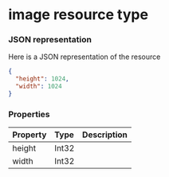 # image resource type



### JSON representation

Here is a JSON representation of the resource

<!-- {
  "blockType": "resource",
  "optionalProperties": [

  ],
  "@odata.type": "microsoft.graph.image"
}-->

```json
{
  "height": 1024,
  "width": 1024
}

```
### Properties
| Property	   | Type	|Description|
|:---------------|:--------|:----------|
|height|Int32||
|width|Int32||

<!-- uuid: dc544a84-d0b4-4dfa-b55f-0cdebf625db8
2015-10-25 13:21:39 UTC -->
<!-- {
  "type": "#page.annotation",
  "description": "image resource",
  "keywords": "",
  "section": "documentation",
  "tocPath": ""
}-->